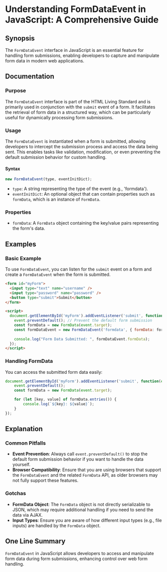 <!--
Meta Description: # Understanding FormDataEvent in JavaScript: A Comprehensive Guide ## Synopsis The `FormDataEvent` interface in JavaScript is an essential feature for...
Meta Keywords: formdata, form, formdataevent, event, data
-->

# Understanding FormDataEvent in JavaScript: A Comprehensive Guide

## Synopsis
The `FormDataEvent` interface in JavaScript is an essential feature for handling form submissions, enabling developers to capture and manipulate form data in modern web applications.

## Documentation
### Purpose
The `FormDataEvent` interface is part of the HTML Living Standard and is primarily used in conjunction with the `submit` event of a form. It facilitates the retrieval of form data in a structured way, which can be particularly useful for dynamically processing form submissions.

### Usage
The `FormDataEvent` is instantiated when a form is submitted, allowing developers to intercept the submission process and access the data being sent. This enables tasks like validation, modification, or even preventing the default submission behavior for custom handling.

#### Syntax
```javascript
new FormDataEvent(type, eventInitDict);
```
- `type`: A string representing the type of the event (e.g., 'formdata').
- `eventInitDict`: An optional object that can contain properties such as `formData`, which is an instance of `FormData`.

### Properties
- `formData`: A `FormData` object containing the key/value pairs representing the form's data.

## Examples
### Basic Example
To use `FormDataEvent`, you can listen for the `submit` event on a form and create a `FormDataEvent` when the form is submitted.

```html
<form id="myForm">
  <input type="text" name="username" />
  <input type="password" name="password" />
  <button type="submit">Submit</button>
</form>

<script>
  document.getElementById('myForm').addEventListener('submit', function(event) {
    event.preventDefault(); // Prevent the default form submission
    const formData = new FormData(event.target);
    const formDataEvent = new FormDataEvent('formdata', { formData: formData });
    
    console.log("Form Data Submitted: ", formDataEvent.formData);
  });
</script>
```

### Handling FormData
You can access the submitted form data easily:

```javascript
document.getElementById('myForm').addEventListener('submit', function(event) {
    event.preventDefault();
    const formData = new FormData(event.target);

    for (let [key, value] of formData.entries()) {
        console.log(`${key}: ${value}`);
    }
});
```

## Explanation
### Common Pitfalls
- **Event Prevention**: Always call `event.preventDefault()` to stop the default form submission behavior if you want to handle the data yourself.
- **Browser Compatibility**: Ensure that you are using browsers that support the `FormDataEvent` and the related `FormData` API, as older browsers may not fully support these features.

### Gotchas
- **FormData Object**: The `FormData` object is not directly serializable to JSON, which may require additional handling if you need to send the data via AJAX.
- **Input Types**: Ensure you are aware of how different input types (e.g., file inputs) are handled by the `FormData` object.

## One Line Summary
`FormDataEvent` in JavaScript allows developers to access and manipulate form data during form submissions, enhancing control over web form handling.